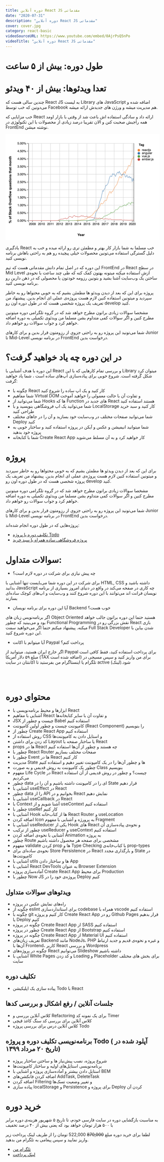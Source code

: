 ```yaml
---
title: دوره آنلاین React JS مقدماتی
date: "2020-07-31"
description: "دوره آنلاین React JS مقدماتی"
cover: cover.jpg
category: react-basic
videoSourceURL: https://www.youtube.com/embed/0AjrPsQ5nPo
videoTitle: "دوره آنلاین React JS مقدماتی"
---
```


# طول دوره: بیش از ۵ ساعت

# تعدا ویدئو‌ها: بیش از ۴۰ ویدئو

چندین سالی هست که React JS به لیست Library های JavaScript اضافه شده و می‌دونین که خب توسط Facebook هم مدیریت میشه و ورژن های جدیدش ارائه میشه.

خب مزایایی که React ارائه داد و سادگی استفاده اش باعث شد از وقتی با بازار اومد همه راجبش صحبت کنن و الان تقریبا درصد زیادی از محصولات با این تکنولوژی در FrontEnd نوشته میشن.

![alt text](stats.png "درصد استفاده از React در دنیای امروز")

یادگیری React خب مسلما به شما بازار کار بهتر و مطمئن تری رو ارائه میده و خب به دلیل گسترگی استفاده می‌تونین محصولات خیلی پیچیده رو هم به راحتی باهاش برنامه نویسی کنید.

این دوره که در اصل تمام دانش مقدماتی هست که تیم FrontEnd در React در سطح Mid Level ازش استفاده میکنه میتونه بهتون کمک کنه که طی چند ساعت با نحوه‌ی ساختن یک ‌وب‌سایت آشنا بشید و بتونین رزومه خودتون یا محصولی که در ذهن دارین رو برنامه نویسی کنید.

پروژه
برای این که بعد از دیدن ویدئو ها مطمئن بشیم که به خوبی محتواها رو به خاطر سپردید و میتونین استفاده کنین لازم هست پروژه‌ی عملی ای انجام بدین. پیشنهاد من تعریف یک پروژه شخصی هست که در طول دوره اون رو develop کنید.

مشخصا سوالات زیادی براتون مطرح خواهد شد که در گروه تلگرامی دوره میتونین مطرح کنین و اگر سوالات کمی متداوم بشن مسلما من ویدئوی تکمیلی به دوره اضافه خواهم کرد و جواب سوالات رو خواهم داد.

شما می‌تونید این پروژه رو به راحتی جزوی از رزومتون قرار بدین و برای کارهای Junior تا Mid-Level در برنامه نویسی FrontEnd درخواست بدین.


# در این دوره چه یاد خواهید گرفت؟
این دوره با هدف آشنایی با React و بررسی تمام کارهایی که با این Library میتوان کرد شکل گرفته است. شروع خوبی برای پیاده‌سازی اپ‌های ساده است
، شما یاد خواهید گرفت:

* چگونه با React کار کنید و یک اپ ساده را شروع کنید
* شما مفاهیم Virtual DOM و تفاوت آن با حالت معمولی را خواهید آموخت
* شما می‌توانید از Hooks ها که Function های جدید در React هستند استفاده کنید
* شما می‌توانید یک اپ فروشگاهی بنویسید و با LocalStorage کار کنید و سبد خرید طراحی کنید
* شما می‌توانید صفحات مختلف در وب‌سایت خود بسازید و آن را در جاهای مختلف Deploy کنید
* شما میتوانید انیمیشن و عکس و آیکن در پروژه استفاده کنید و ساختار خوبی به پروژه خود بدهید
* شما با کتابخانه Create React App کار خواهید کرد و به آن مسلط می‌شوید

# پروژه
برای این که بعد از دیدن ویدئو ها مطمئن بشیم که به خوبی محتواها رو به خاطر سپردید و میتونین استفاده کنین لازم هست پروژه‌ی عملی ای انجام بدین. پیشنهاد من تعریف یک پروژه شخصی هست که در طول دوره اون رو develop کنید.

مشخصا سوالات زیادی براتون مطرح خواهد شد که در گروه تلگرامی دوره میتونین مطرح کنین و اگر سوالات کمی متداوم بشن مسلما من ویدئوی تکمیلی به دوره اضافه خواهم کرد و جواب سوالات رو خواهم داد.

شما می‌تونید این پروژه رو به راحتی جزوی از رزومتون قرار بدین و برای کارهای Junior تا Mid-Level در برنامه نویسی FrontEnd درخواست بدین.

پروژه‌هایی که در طول دوره انجام شده‌اند:
* [تکلیف دوره یا پروژه Todo](https://todo-app-5hwjlgaxy.vercel.app/ "تکلیف دوره یا پروژه Todo")
* [پروژه فروشگاهی ساده همراه با سبد خرید](https://react-for-beginners.now.sh "پروژه فروشگاهی ساده همراه با سبد خرید")



# سوالات متداول:
* چه پیش‌ نیازی برای شرکت در دوره لازم است؟

برای شرکت در این دوره شما می‌بایست تنها آشنایی با HTML, CSS داشته باشید و بدانید JavaScript چه کاری در صفحه می‌کند
در واقع در دنیای امروز بسیاری از برنامه نویسان فرانت اند می‌توانند با این دوره شروع کنند و وب‌سایت و اپ‌های کوچک ساده‌ای بسازند

* آیا این دوره برای برنامه نویسان Backend خوب هست؟

اگر برنامه‌نویس زبان های Object Oriented هستید حتما این دوره براتون جالب خواهد بود و می‌بینید که چطور Functional Programming نقش بزرگی رو در React بازی میکنه. پیشنهاد میکنم حتما اگر می‌خواهید سمت Full Stack Developer شدن بیاین با این دوره شروع کنید.
* آیا میتوانم با اکانت Paypal پرداخت کنم؟

اگر خارج ایران هستید، میتوانید از Paypal برای پرداخت استفاده کنید، فقط کافی است مبلغ ۵۹ دلار آمریکا (TAX اضافه شده است) برای من واریز کنید و سپس مسیجی در تلگرام یا اینستاگرام من بفرستید تا اکانتتان در سایت active شود.(لینک)

<br />
<br />

# محتوای دوره
-  ابزار‌ها و محیط برنامه‌نویسی با React
- آشنایی با مفاهیم React و تفاوت آن با سایر کتابخانه‌ها
- JSX چیست و چطور از Babel استفاده کنیم
- کامپوننت چیست و چطور اولین کامپوننت (React Component) را بنویسیم
- چطور از Create React App استفاده کنیم
- روش استفاده از CSS و استایل دادن به کامپوننت‌ها
- کد زدن برای داشتن Layout یا ساختار صفحه با React
- props ها در React چه هستند و چطور از آن‌ها استفاده کنیم
- چطور با React Router صفحات مختلف بسازیم
- چطور با Event ها در React کار کنیم
- مدیریت State ها و چطور آن‌ها را در یک کامپوننت تغییر دهیم و استفاده کنیم
- چطور یک کامپوننت به روش قدیمی و به صورت Class بنویسیم
- مفهوم Life Cycle در React چیست؟‌ و چطور در روش قدیمی از آن استفاده می‌کردیم
- چطور data ای را در کامپوننت داشته باشیم و آن را در State قرار دهیم
- آشنایی با useEffect در React
- چطور data را از API بخوانیم و در React نمایش دهیم
- آشنایی با useCallback در React
- با Context آشنا شویم و از useContext استفاده کنیم
- چطور با useRef کار کنیم
- آشنایی با Hook ها از کتاب‌خانه React Router و useLocation
- اضافه کردن Icon به پرورژه و آشنایی با مفهوم Fragment
- آشنایی با useReducer یکی از Hook های React و نحوه‌ی پیاده‌سازی آن
- چطور از ترکیب useReducer و useContext استفاده کنیم
- آشنایی با نحوه‌ی اضافه کردن Animation به پروژه
- چطور Route مشخصی برای صفحه هر محصول داشته باشیم
- مفهوم validate کردن prop ها و Type Checking با کتاب‌خانه‌ی prop-types
- نحوه‌ی ساده‌ای برای Store Persistence در React و بارگذاری مجدد State در کامپونتت‌ها
- آشنایی با utils ها و ساختار دادن App
- آشنایی با React DevTools به عنوان Browser Extension
- آماده‌سازی پروژه Create React App برای محیط Production
- چطور با Now JS پروژه‌ی خود را در Deploy کنیم

## ویدئو‌های سوالات متداول
- راه‌های نمایش عکس در پروژه
- چگونه از eslint برای استانداردسازی codebase همراه با vscode استفاده کنیم
- چگونه با git کار کنیم و پروژه Create React App رو در Github Pages قرار بدهیم یا Deploy کنیم
- چگونه در پروژه Create React App از SASS استفاده کنیم
- چطور در پروژه Create React App از Bootstrap استفاده کنیم
- چگونه در پروژه Create React App از Material UI استفاده کنیم
- تعریف زبان‌های Backend مانند NodeJs، PHP و غیره و نحوه‌ی قدیم و جدید ارتباط آن‌ها با Frontend، کاربر React و بررسی Wordpress
- چگونه در پروژه‌های React می‌توانیم Slideshow داشته باشیم
- آشنایی با White Pages و کد زدن Loading و Placeholder برای بخش های مختلف سایت

## تکلیف دوره
- پیاده ‌سازی یک اپلیکیشن Todo با React

## جلسات آنلاین / رفع اشکال و بررسی کد‌ها
- کلاس آنلاین بررسی و Refactoring برای یک نمونه کد Timer
- کلاس آنلاین برای بررسی کد سنگ کاغذ قیچی
- کلاس آنلاین درس برای بررسی پروژه Todo

## برنامه‌نویسی تکلیف دوره و پروژه Todo <span class="red">( آپلود شده در تاریخ ۲۰ مرداد ۱۳۹۹)</span>

- شروع پروژه، نصب پیش‌نیاز ها و ساختن ساختار پروژه
- برنامه‌نویسی استایل‌های اولیه و ساختار کامپوننت‌ها
- استایل دادن بیشتر و آماده‌سازی پروژه و آشنایی با BEM
- اضافه کردن فانکشن‌های AddTask, DeleteTask
- اضافه کردن Filtering و تغییر وضعیت تسک‌ها
- پیاده سازی localStorage و Persistence برای پروژه و Deploy کردن آن

# خرید دوره

<div class="alert">
 به مناسبت بازگشایی دوره در سایت فارسی خودم، تا تاریخ ۵ شهریور هزینه‌ی دوره برابر با ۵۰۰ هزار تومان خواهد بود که یعنی بیش از ۴۰ درصد تخفیف
</div>

لطفا برای خرید دوره مبلغ
<strike>870,000</strike>
522,000
 تومان را از طریف لینک پرداخت زیر واریز نمایید و سپس پیغامی به تلگرام من بدهید.

- [تلگرام من](https://t.me/ehsangazar)
- [لینک پرداخت](https://me.pay.ir/ehsangazar)
